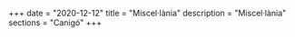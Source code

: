 +++
date        = "2020-12-12"
title       = "Miscel·lània"
description = "Miscel·lània"
sections    = "Canigó"
+++